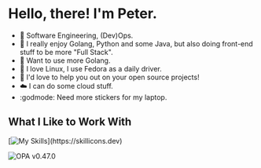 
# Hello, there! I'm Peter.

- 👀 Software Engineering, (Dev)Ops.
- 🐍 I really enjoy Golang, Python and some Java, but also doing front-end stuff to be more "Full Stack".
- 🤩 Want to use more Golang.
- 🐧 I love Linux, I use Fedora as a daily driver.
- 💞️ I'd love to help you out on your open source projects!
- ☁️ I can do some cloud stuff.
- :godmode: Need more stickers for my laptop.

## What I Like to Work With

[![My Skills](https://skillicons.dev/icons?i=linux,go,py,wasm,rust,ts,)](https://skillicons.dev)

![OPA v0.47.0](https://openpolicyagent.org/badge/contributor)
